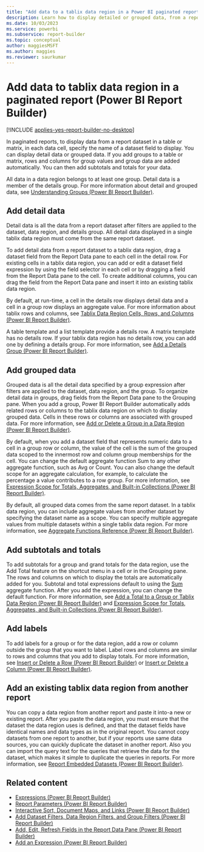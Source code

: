 ```yaml
---
title: "Add data to a tablix data region in a Power BI paginated report | Microsoft Docs"
description: Learn how to display detailed or grouped data, from a report dataset in a table or matrix, to a tablix data region in a Power BI paginated report. 
ms.date: 10/03/2023
ms.service: powerbi
ms.subservice: report-builder
ms.topic: conceptual
author: maggiesMSFT
ms.author: maggies
ms.reviewer: saurkumar
---
```

# Add data to tablix data region in a paginated report (Power BI Report Builder)

[!INCLUDE [applies-yes-report-builder-no-desktop](../../includes/applies-yes-report-builder-no-desktop.md)]

In paginated reports, to display data from a report dataset in a table or matrix, in each data cell, specify the name of a dataset field to display. You can display detail data or grouped data. If you add groups to a table or matrix, rows and columns for group values and group data are added automatically. You can then add subtotals and totals for your data.  
  
 All data in a data region belongs to at least one group. Detail data is a member of the details group. For more information about detail and grouped data, see [Understanding Groups &#40;Power BI Report Builder&#41;](../../paginated-reports/report-design/understand-groups-report-builder.md).  
  
  
## Add detail data  
 Detail data is all the data from a report dataset after filters are applied to the dataset, data region, and details group. All detail data displayed in a single tablix data region must come from the same report dataset.  
  
 To add detail data from a report dataset to a tablix data region, drag a dataset field from the Report Data pane to each cell in the detail row. For existing cells in a tablix data region, you can add or edit a dataset field expression by using the field selector in each cell or by dragging a field from the Report Data pane to the cell. To create additional columns, you can drag the field from the Report Data pane and insert it into an existing tablix data region.  
  
 By default, at run-time, a cell in the details row displays detail data and a cell in a group row displays an aggregate value. For more information about tablix rows and columns, see [Tablix Data Region Cells, Rows, and Columns &#40;Power BI Report Builder&#41;](tablix-data-region-cells-rows-columns-report-builder.md).  
  
 A table template and a list template provide a details row. A matrix template has no details row. If your tablix data region has no details row, you can add one by defining a details group. For more information, see [Add a Details Group &#40;Power BI Report Builder&#41;](add-details-group-report-builder.md).  
  
## Add grouped data  
 Grouped data is all the detail data specified by a group expression after filters are applied to the dataset, data region, and the group. To organize detail data in groups, drag fields from the Report Data pane to the Grouping pane. When you add a group, Power BI Report Builder automatically adds related rows or columns to the tablix data region on which to display grouped data. Cells in these rows or columns are associated with grouped data. For more information, see [Add or Delete a Group in a Data Region &#40;Power BI Report Builder&#41;](../../paginated-reports/report-design/add-delete-group-data-region-report-builder.md).  
  
 By default, when you add a dataset field that represents numeric data to a cell in a group row or column, the value of the cell is the sum of the grouped data scoped to the innermost row and column group memberships for the cell. You can change the default aggregate function Sum to any other aggregate function, such as Avg or Count. You can also change the default scope for an aggregate calculation, for example, to calculate the percentage a value contributes to a row group. For more information, see [Expression Scope for Totals, Aggregates, and Built-in Collections &#40;Power BI Report Builder&#41;](../../paginated-reports/expressions/expression-scope-for-totals-aggregates-and-built-in-collections.md).  
  
 By default, all grouped data comes from the same report dataset. In a tablix data region, you can include aggregate values from another dataset by specifying the dataset name as a scope. You can specify multiple aggregate values from multiple datasets within a single tablix data region. For more information, see [Aggregate Functions Reference &#40;Power BI Report Builder&#41;](/sql/reporting-services/report-design/report-builder-functions-aggregate-functions-reference).  
  
## Add subtotals and totals  
 To add subtotals for a group and grand totals for the data region, use the Add Total feature on the shortcut menu in a cell or in the Grouping pane. The rows and columns on which to display the totals are automatically added for you. Subtotal and total expressions default to using the [Sum](/sql/reporting-services/report-design/report-builder-functions-sum-function) aggregate function. After you add the expression, you can change the default function. For more information, see [Add a Total to a Group or Tablix Data Region &#40;Power BI Report Builder&#41;](add-total-group-tablix-data-region-report-builder.md) and [Expression Scope for Totals, Aggregates, and Built-in Collections &#40;Power BI Report Builder&#41;](../../paginated-reports/expressions/expression-scope-for-totals-aggregates-and-built-in-collections.md).  
  
## Add labels  
 To add labels for a group or for the data region, add a row or column outside the group that you want to label. Label rows and columns are similar to rows and columns that you add to display totals. For more information, see [Insert or Delete a Row &#40;Power BI Report Builder&#41;](insert-delete-row-report-builder.md) or [Insert or Delete a Column &#40;Power BI Report Builder&#41;](../../paginated-reports/report-design/insert-delete-column-report-builder.md).  
  
## Add an existing tablix data region from another report  
 You can copy a data region from another report and paste it into-a new or existing report. After you paste the data region, you must ensure that the dataset the data region uses is defined, and that the dataset fields have identical names and data types as in the original report. You cannot copy datasets from one report to another, but if your reports use same data sources, you can quickly duplicate the dataset in another report. Also you can import the query text for the queries that retrieve the data for the dataset, which makes it simple to duplicate the queries in reports. For more information, see [Report Embedded Datasets &#40;Power BI Report Builder&#41;](../../paginated-reports/report-data/report-embedded-datasets-report-builder.md).  
  
## Related content

- [Expressions &#40;Power BI Report Builder&#41;](../../paginated-reports/expressions/report-builder-expressions.md)   
- [Report Parameters &#40;Power BI Report Builder&#41;](../../paginated-reports/parameters/report-builder-parameters.md)   
- [Interactive Sort, Document Maps, and Links &#40;Power BI Report Builder&#41;](/sql/reporting-services/report-design/interactive-sort-document-maps-and-links-report-builder-and-ssrs)   
- [Add Dataset Filters, Data Region Filters, and Group Filters &#40;Power BI Report Builder&#41;](../../paginated-reports/report-design/add-dataset-filters-data-region-filters-and-group-filters.md)   
- [Add, Edit, Refresh Fields in the Report Data Pane &#40;Power BI Report Builder&#41;](/sql/reporting-services/report-data/add-edit-refresh-fields-in-the-report-data-pane-report-builder-and-ssrs)   
- [Add an Expression &#40;Power BI Report Builder&#41;](../../paginated-reports/expressions/add-expression-report-builder.md)  
  
  
